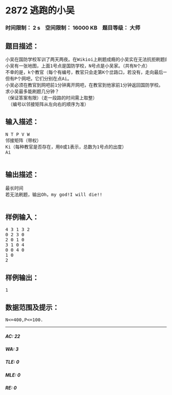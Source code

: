 # 2872 逃跑的小吴   
### 时间限制： 2 s&nbsp;&nbsp;&nbsp;&nbsp;空间限制： 16000 KB&nbsp;&nbsp;&nbsp;&nbsp;题目等级： 大师  
## 题目描述：  

<pre>
小吴在国防学校军训了两天两夜。在Wikioi上刷题成瘾的小吴实在无法抗拒刷题的诱惑，他趁着晚上的黑暗逃出了学校。
小吴有一张地图，上面1号点是国防学校，N号点是小吴家。（共有N个点）
不幸的是，k个教官（每个有编号，教官只会走第K个岔路口，若没有，走向最后一个，教官绝不会走回头路）在T分钟后出来追他。教官的速度是V每分钟，小吴速度是W。V一定比W快，所以小吴想回家刷题是不现实的。
但有P个网吧，它们分别在点Ai。
小吴必须在教官到网吧前1分钟离开网吧，在教官到他家前1分钟返回国防学校。
求小吴最多能刷题几分钟？
（保证答案有限）（走一段路的时间需上取整）
 （编号以邻接矩阵从左向右的顺序为准）
</pre>
  
  
## 输入描述：  

<pre>
N T P V W
邻接矩阵（带权）
Ki（每种教官是否存在，用0或1表示，总数为1号点的出度）
Ai
 
</pre>
  
  
## 输出描述：  

<pre>
最长时间
若无法刷题，输出Oh，my god!I will die!!
 
</pre>
  
  
## 样例输入：  

<pre>
4 3 1 3 2
0 2 3 0
2 0 1 0
3 1 0 4
0 0 4 0
1 0
2
</pre>
  
  
## 样例输出：  

<pre>
1
</pre>
  
  
## 数据范围及提示：  

<pre>
N<=400,P<=100.
</pre>
  
  
***  

##### AC: 22  
##### WA: 3  
##### TLE: 0  
##### MLE: 0  
##### RE: 0  
